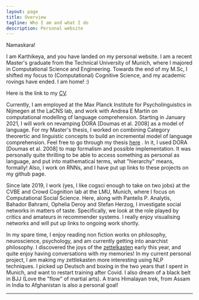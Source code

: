 ```yaml
---
layout: page
title: Overview
tagline: Who I am and what I do
description: Personal website
---
```

Namaskara! 

I am Karthikeya, and you have landed on my personal website. I am a 
recent Master's graduate from the Technical University of Munich, where
I majored in Computational Science and Engineering. Towards the end of 
my M.Sc, I shifted my focus to (Computational) Cognitive Science, and
 my academic rovings have ended. I am home! :)
 
Here is the link to my [CV](CV-karthikeyakaushik.pdf).

Currently, I am employed at the Max Planck Institute for 
Psycholinguistics in Nijmegen at the LaCNS lab, and work with Andrea 
E Martin on computational modelling of language comprehension. 
Starting in January 2021, I will work on revamping DORA [Doumas et al. 2008]
as a model of language. For my Master's thesis, I worked on combining Category
theorertic and linguistic concepts to build an incremental model of language
comprehension. Feel free to go through my thesis [here](https://arxiv.org/abs/2012.02038) . 
In it, I used DORA [Doumas et al. 2008] to map formalism and possible implementation.
It was personally quite thrilling to be able to access something as 
personal as language, and put into mathematical terms, what "hierarchy"
means, formally! Also, I work on RNNs, and I have put up links to
these projects on my github page. 

Since late 2019, I work (yes, I like cogsci enough to take on two jobs) 
at the CVBE and Crowd Cognition lab at the LMU, Munich, where I focus 
on Computational Social Science. Here, along with Pantelis P. Analytis, 
Bahador Bahrami, Ophelia Deroy and Stefan Herzog, I investigate 
social networks in matters of taste. Specifically, we look at the 
role played by critics and amateurs in recommender systems. I really 
enjoy visualising networks and will put up links to ongoing work shortly.

In my spare time, I enjoy reading non fiction works on philosophy, 
neuroscience, psychology, and am currently getting into anarchist philosophy.
I discovered the joys of the [zettelkasten](https://zettelkasten.de/) early this year, and quite
enjoy having conversations with my memories! In my current personal project, 
I am making my zettlekasten more interesting using NLP techniques. 
I picked up Deutsch and boxing in the two years that I spent in Munich, 
and want to restart training after Covid. I also dream of a black 
belt in BJJ (Love the "flow" of martial arts). A trans 
Himalayan trek, from Assam in India to Afghanistan is also a personal
goal!

   
---

